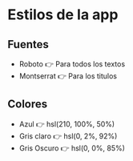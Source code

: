 # Estilos de la app

## Fuentes

- Roboto 👉 Para todos los textos
- Montserrat 👉 Para los titulos

## Colores

- Azul        👉 hsl(210, 100%, 50%)
- Gris claro  👉 hsl(0, 2%, 92%)
- Gris Oscuro 👉 hsl(0, 0%, 85%)

